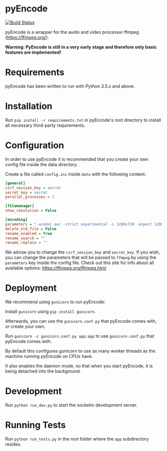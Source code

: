 pyEncode
============
[![Build Status](https://travis-ci.org/dhardtke/pyEncode.svg?branch=master)](https://travis-ci.org/dhardtke/pyEncode)

pyEncode is a wrapper for the audio and video processor ffmpeg (https://ffmpeg.org/).

**Warning: PyEncode is still in a very early stage and therefore only basic features are implemented!**

Requirements
============
pyEncode has been written to run with Python 3.5.x and above.

Installation
============
Run `pip install -r requirements.txt` in pyEncode's root directory to install all necessary third-party requirements.

Configuration
============
In order to use pyEncode it is recommended that you create your own config file inside the data directory.

Create a file called `config.ini` inside `data` with the following content:
```INI
[general]
csrf_session_key = secret
secret_key = secret
parallel_processes = 1

[filemanager]
show_resolution = False

[encoding]
parameters = "-acodec aac -strict experimental -s 1280x720 -aspect 1280:720 -preset slow -crf 22 -f matroska -vcodec libx265"
delete_old_file = False
rename_enabled = True
rename_search = ""
rename_replace = ""
```

We advise you to change the `csrf_session_key` and `secret_key`.
If you wish, you can change the parameters that will be passed to `ffmpeg` by using the `parameters` key inside the config file.
Check out this site for info about all available options: https://ffmpeg.org/ffmpeg.html

Deployment
============
We recommend using `gunicorn` to run pyEncode:

Install `gunicorn` using `pip install gunicorn`.

Afterwards, you can use the `gunicorn.conf.py` that pyEncode comes with, or create your own.

Run `gunicorn -c gunicorn.conf.py app:app` to use `gunicorn.conf.py` that pyEncode comes with.

By default this configures gunicorn to use as many worker threads as the machine running pyEncode on CPUs have.

It also enables the daemon mode, so that when you start pyEncode, it is being detached into the background.

Development
============
Run `python run_dev.py` to start the socketio development server.

Running Tests
============
Run `python run_tests.py` in the root folder where the `app` subdirectory resides.